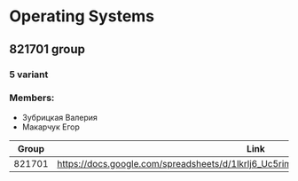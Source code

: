 # Operating Systems


## 821701 group
### 5 variant
### Members:
- Зубрицкая Валерия
- Макарчук Егор

| Group | Link |
| - | - |
| 821701 | https://docs.google.com/spreadsheets/d/1lkrlj6_Uc5rimTXTRWXFzt8sqTXM5ALux0liqk4dTwQ |
